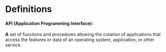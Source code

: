 # Definitions

#### **API (Application Programming Interface):**

**A** set of funcitons and procedures allowing the creation of applications that access the features or data of an operating system, application, or other service.

&nbsp;

